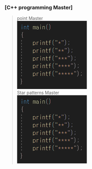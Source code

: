 ### [C++ programming Master]  
> point Master  
![천재](https://github.com/aguchim/aguchim/blob/main/unknown.png)  
> Star patterns Master  
![천재](https://github.com/aguchim/aguchim/blob/main/asd.png)  
